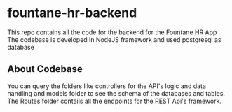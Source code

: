 # fountane-hr-backend
This repo contains all the code for the backend for the Fountane HR App
The codebase is developed in NodeJS framework and used postgresql as database
## About Codebase
You can query the folders like controllers for the API's logic and data handling and models folder to see the schema of the databases
and tables.
The Routes folder contails all the endpoints for the REST Api's framework.
